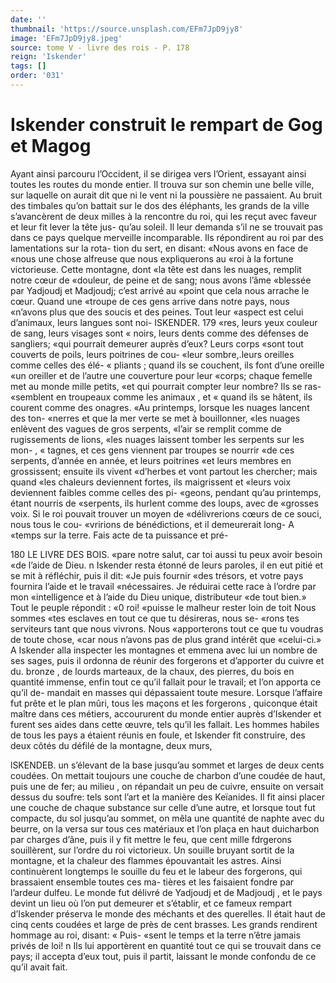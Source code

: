 ```yaml
---
date: ''
thumbnail: 'https://source.unsplash.com/EFm7JpD9jy8'
image: 'EFm7JpD9jy8.jpeg'
source: tome V - livre des rois - P. 178
reign: 'Iskender'
tags: []
order: '031'
---
```


# Iskender construit le rempart de Gog et Magog

Ayant ainsi parcouru l’Occident, il se dirigea vers l’Orient, essayant ainsi toutes les routes du monde entier. Il trouva sur son chemin une belle ville, sur laquelle on aurait dit que ni le vent ni la poussière ne passaient. Au bruit des timbales qu’on battait sur le dos des éléphants, les grands de la ville s’avancèrent de deux milles à la rencontre du roi,
qui les reçut avec faveur et leur fit lever la tête jus- qu’au soleil. Il leur demanda s’il ne se trouvait pas
dans ce pays quelque merveille incomparable. Ils répondirent au roi par des lamentations sur la rota- tion du sert, en disant: «Nous avons en face de «nous une chose alfreuse que nous expliquerons au «roi à la fortune victorieuse. Cette montagne, dont «la tête est dans les nuages, remplit notre cœur de «douleur, de peine et de sang; nous avons l’âme «blessée par Yadjoudj et Madjoudj; c’est arrivé au
«point que cela nous arrache le cœur. Quand une «troupe de ces gens arrive dans notre pays, nous «n’avons plus que des soucis et des peines. Tout leur «aspect est celui d’animaux, leurs langues sont noi-
ISKENDER. 179 «res, leurs yeux couleur de sang, leurs visages sont
« noirs, leurs dents comme des défenses de sangliers; «qui pourrait demeurer auprès d’eux? Leurs corps «sont tout couverts de poils, leurs poitrines de cou- «leur sombre,.leurs oreilles comme celles des élé-
« pliants ; quand ils se couchent, ils font d’une oreille «un oreiller et de l’autre une couverture pour leur «corps; chaque femelle met au monde mille petits, «et qui pourrait compter leur nombre? Ils se ras- «semblent en troupeaux comme les animaux , et « quand ils se hâtent, ils courent comme des onagres. «Au printemps, lorsque les nuages lancent des ton- «nerres et que la mer verte se met à bouillonner, «les nuages enlèvent des vagues de gros serpents, «l’air se remplit comme de rugissements de lions, «les nuages laissent tomber les serpents sur les mon-
, « tagnes, et ces gens viennent par troupes se nourrir «de ces serpents, d’année en année, et leurs poitrines
«et leurs membres en grossissent; ensuite ils vivent «d’herbes et vont partout les chercher; mais quand «les chaleurs deviennent fortes, ils maigrissent et «leurs voix deviennent faibles comme celles des pi- «geons, pendant qu’au printemps, étant nourris de «serpents, ils hurlent comme des loups, avec de «grosses voix. Si le roi pouvait trouver un moyen de «délivrerions cœurs de ce souci, nous tous le cou- «vririons de bénédictions, et il demeurerait long- A
«temps sur la terre. Fais acte de ta puissance et pré-

180 LE LIVRE DES BOIS.
«pare notre salut, car toi aussi tu peux avoir besoin «de l’aide de Dieu. n
Iskender resta étonné de leurs paroles, il en eut pitié et se mit à réfléchir, puis il dit: «Je puis fournir
«des trésors, et votre pays fournira l’aide et le travail «nécessaires. Je réduirai cette race à l’ordre par mon «intelligence et à l’aide du Dieu unique, distributeur
«de tout bien.» Tout le peuple répondit : «0 roi! «puisse le malheur rester loin de toit Nous sommes «tes esclaves en tout ce que tu désireras, nous se- «rons tes serviteurs tant que nous vivrons. Nous «apporterons tout ce que tu voudras de toute chose, «car nous n’avons pas de plus grand intérêt que
«celui-ci.» A
Iskender alla inspecter les montagnes et emmena
avec lui un nombre de ses sages, puis il ordonna de réunir des forgerons et d’apporter du cuivre et du. bronze , de lourds marteaux, de la chaux, des pierres, du bois en quantité immense, enfin tout ce qu’il
fallait pour le travail; et l’on apporta ce qu’il de- mandait en masses qui dépassaient toute mesure. Lorsque l’affaire fut prête et le plan mûri, tous les maçons et les forgerons , quiconque était maître dans
ces métiers, accoururent du monde entier auprès d’Iskender et furent ses aides dans cette œuvre, tels qu’il les fallait. Les hommes habiles de tous les pays
a étaient réunis en foule, et Iskender fit construire, des deux côtés du défilé de la montagne, deux murs,

lSKENDEB. un s’élevant de la base jusqu’au sommet et larges de
deux cents coudées. On mettait toujours une couche de charbon d’une coudée de haut, puis une de fer;
au milieu , on répandait un peu de cuivre, ensuite on versait dessus du soufre: tels sont l’art et la manière des Keïanides. Il fit ainsi placer une couche de chaque substance sur celle d’une autre, et lorsque tout fut compacte, du sol jusqu’au sommet, on mêla une quantité de naphte avec du beurre, on la versa sur tous ces matériaux et l’on plaça en haut duicharbon
par charges d’âne, puis il y fit mettre le feu, que
cent mille fdrgerons souillèrent, sur l’ordre du roi victorieux. Un souille bruyant sortit de la montagne, et la chaleur des flammes épouvantait les astres. Ainsi continuèrent longtemps le souille du feu et le labeur des forgerons, qui brassaient ensemble toutes ces ma- tières et les faisaient fondre par l’ardeur dulfeu.
Le monde fut délivré de Yadjoudj et de Madjoudj , et le pays devint un lieu où l’on put demeurer et s’établir, et ce fameux rempart d’Iskender préserva
le monde des méchants et des querelles. Il était haut
de cinq cents coudées et large de près de cent brasses. Les grands rendirent hommage au roi, disant: « Puis- «sent le temps et la terre n’être jamais privés de loi! n
Ils lui apportèrent en quantité tout ce qui se trouvait
dans ce pays; il accepta d’eux tout, puis il partit, laissant le monde confondu de ce qu’il avait fait.
